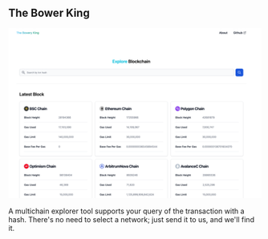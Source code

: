 ## The Bower King

![](/public/screenshot.png)

A multichain explorer tool supports your query of the transaction with a hash. There's no need to select a network; just send it to us, and we'll find it.
